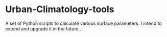 # Urban-Climatology-tools
A set of Python scripts to calculate various surface parameters. I intend to extend and upgrade it in the future...
